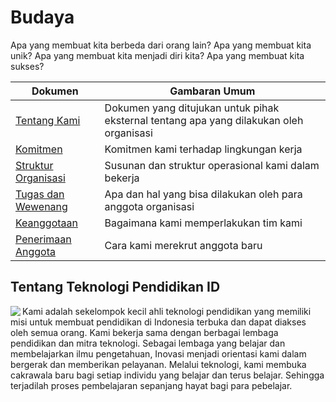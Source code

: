 # Budaya

Apa yang membuat kita berbeda dari orang lain? Apa yang membuat kita unik? Apa yang membuat kita menjadi diri kita? Apa yang membuat kita sukses?

| Dokumen                                              | Gambaran Umum                                                                           |
| ---------------------------------------------------- | --------------------------------------------------------------------------------------- |
| [Tentang Kami](/culture/tentang-kami)             | Dokumen yang ditujukan untuk pihak eksternal tentang apa yang dilakukan oleh organisasi |
| [Komitmen](/culture/komitmen)                     | Komitmen kami terhadap lingkungan kerja                                                 |
| [Struktur Organisasi](/culture/struktur)          | Susunan dan struktur operasional kami dalam bekerja                                     |
| [Tugas dan Wewenang](/culture/tugas-wewenang)     | Apa dan hal yang bisa dilakukan oleh para anggota organisasi                            |
| [Keanggotaan](/culture/keanggotaan)               | Bagaimana kami memperlakukan tim kami                                                   |
| [Penerimaan Anggota](/culture/penerimaan-anggota) | Cara kami merekrut anggota baru                                                         |

## Tentang Teknologi Pendidikan ID

<a href="https://www.artsy.net/">
  <img align="left" src="https://avatars.githubusercontent.com/u/74242819?s=200&v=4"/>
</a>

Kami adalah sekelompok kecil ahli teknologi pendidikan yang memiliki misi untuk membuat pendidikan di Indonesia terbuka dan dapat diakses oleh semua orang. Kami bekerja sama dengan berbagai lembaga pendidikan dan mitra teknologi. Sebagai lembaga yang belajar dan membelajarkan ilmu pengetahuan, Inovasi menjadi orientasi kami dalam bergerak dan memberikan pelayanan. Melalui teknologi, kami membuka cakrawala baru bagi setiap individu yang belajar dan terus belajar. Sehingga terjadilah proses pembelajaran sepanjang hayat bagi para pebelajar.
